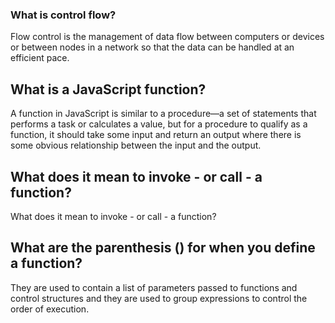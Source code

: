 ### What is control flow?
Flow control is the management of data flow between computers or devices or between nodes in a network so that the data can be handled at an efficient pace.

## What is a JavaScript function?
A function in JavaScript is similar to a procedure—a set of statements that performs a task or calculates a value, but for a procedure to qualify as a function, it should take some input and return an output where there is some obvious relationship between the input and the output.

## What does it mean to invoke - or call - a function?
What does it mean to invoke - or call - a function?

## What are the parenthesis () for when you define a function?
They are used to contain a list of parameters passed to functions and control structures and they are used to group expressions to control the order of execution.
